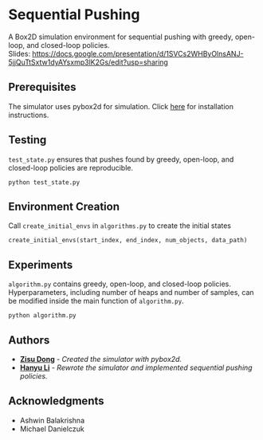 # Sequential Pushing

A Box2D simulation environment for sequential pushing with greedy, open-loop, and closed-loop policies.  
Slides: https://docs.google.com/presentation/d/1SVCs2WHByOlnsANJ-5jjQuTtSxtw1dyAYsxmp3lK2Gs/edit?usp=sharing

## Prerequisites

The simulator uses pybox2d for simulation. Click [here](https://github.com/pybox2d/pybox2d) for installation instructions.


## Testing

`test_state.py` ensures that pushes found by greedy, open-loop, and closed-loop policies are reproducible.

```
python test_state.py
```

## Environment Creation

Call `create_initial_envs` in `algorithms.py` to create the initial states

```
create_initial_envs(start_index, end_index, num_objects, data_path)
```

## Experiments

`algorithm.py` contains greedy, open-loop, and closed-loop policies. Hyperparameters, including number of heaps and number of samples, can be modified inside the main function of `algorithm.py`.

```
python algorithm.py
```

## Authors

* **[Zisu Dong](https://github.com/Jekyll1021)** - *Created the simulator with pybox2d.*
* **[Hanyu Li](https://github.com/katherinelihanyu)** - *Rewrote the simulator and implemented sequential pushing policies.*

## Acknowledgments

* Ashwin Balakrishna
* Michael Danielczuk
